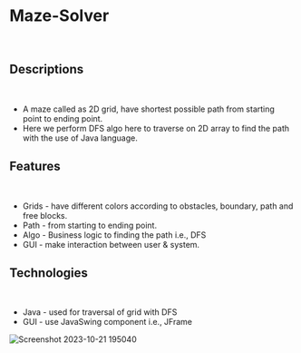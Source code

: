 # Maze-Solver
<br>
<h2>Descriptions</h2><br>
<ul><li>A maze called as 2D grid, have shortest possible path from starting point to ending point.</li>
<li>Here we perform DFS algo here to traverse on 2D array to find the path with the use of Java language.</li></ul>
<h2>Features</h2><br>
<ul><li>Grids - have different colors according to obstacles, boundary, path and free blocks.</li>
<li>Path - from starting to ending point.</li>
<li>Algo - Business logic to finding the path i.e., DFS</li>
<li>GUI - make interaction between user & system.</li></ul>
<h2>Technologies</h2><br>
<ul><li>Java - used for traversal of grid with DFS</li>
<li>GUI - use JavaSwing component i.e., JFrame</li></ul>

![Screenshot 2023-10-21 195040](https://github.com/anurag-tiwari-11299/Maze-Solver/assets/104429682/43c52e81-c317-4e37-95d1-c839cd5bc936)
